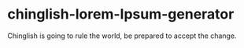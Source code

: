 # chinglish-lorem-Ipsum-generator
Chinglish is going to rule the world, be prepared to accept the change. 
